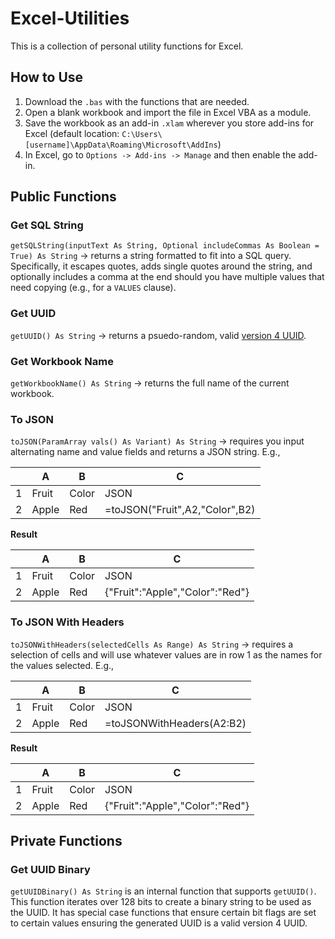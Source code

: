 # Excel-Utilities

This is a collection of personal utility functions for Excel.

## How to Use

1. Download the `.bas` with the functions that are needed.
2. Open a blank workbook and import the file in Excel VBA as a module.
3. Save the workbook as an add-in `.xlam` wherever you store add-ins for Excel (default location: `C:\Users\[username]\AppData\Roaming\Microsoft\AddIns`)
4. In Excel, go to `Options -> Add-ins -> Manage` and then enable the add-in.

## Public Functions

### Get SQL String

`getSQLString(inputText As String, Optional includeCommas As Boolean = True) As String` -> returns a string formatted to fit into a SQL query. Specifically, it escapes quotes, adds single quotes around the string, and optionally includes a comma at the end should you have multiple values that need copying (e.g., for a `VALUES` clause).

### Get UUID

`getUUID() As String` -> returns a psuedo-random, valid [version 4 UUID](https://en.wikipedia.org/wiki/Universally_unique_identifier).

### Get Workbook Name

`getWorkbookName() As String` -> returns the full name of the current workbook.

### To JSON

`toJSON(ParamArray vals() As Variant) As String` -> requires you input alternating name and value fields and returns a JSON string. E.g.,

||A|B|C|
|---|---|---|---|
|1|Fruit|Color|JSON|
|2|Apple|Red|=toJSON("Fruit",A2,"Color",B2)

**Result**

||A|B|C|
|---|---|---|---|
|1|Fruit|Color|JSON|
|2|Apple|Red|{"Fruit":"Apple","Color":"Red"}

### To JSON With Headers

`toJSONWithHeaders(selectedCells As Range) As String` -> requires a selection of cells and will use whatever values are in row 1 as the names for the values selected. E.g.,

||A|B|C|
|---|---|---|---|
|1|Fruit|Color|JSON|
|2|Apple|Red|=toJSONWithHeaders(A2:B2)

**Result**

||A|B|C|
|---|---|---|---|
|1|Fruit|Color|JSON|
|2|Apple|Red|{"Fruit":"Apple","Color":"Red"}



## Private Functions

### Get UUID Binary

`getUUIDBinary() As String` is an internal function that supports `getUUID()`. This function iterates over 128 bits to create a binary string to be used as the UUID. It has special case functions that ensure certain bit flags are set to certain values ensuring the generated UUID is a valid version 4 UUID.